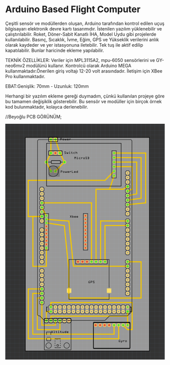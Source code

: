 # Arduino Based Flight Computer

Çeşitli sensör ve modüllerden oluşan, Arduino tarafından kontrol edilen uçuş bilgisayarı elektronik devre kartı tasarımıdır. İstenilen yazılım yüklenebilir ve çalıştırılabilir. Roket, Döner-Sabit Kanatlı İHA, Model Uydu gibi projelerde kullanılabilir. Basınç, Sıcaklık, İvme, Eğim, GPS ve Yükseklik verilerini anlık olarak kaydeder ve yer istasyonuna iletebilir. Tek tuş ile aktif edilip kapatılabilir. Bunlar haricinde ekleme yapılabilir.

TEKNİK ÖZELLİKLER:
Veriler için MPL3115A2, mpu-6050 sensörlerini ve GY-neo6mv2 modülünü kullanır. Kontrolcü olarak Arduino MEGA kullanmaktadır.Önerilen giriş voltajı 12-20 volt arasındadır. İletişim için XBee Pro kullanmaktadır.

EBAT:Genişlik: 70mm - Uzunluk: 120mm

Herhangi bir yazılım ekleme gereği duymadım, çünkü kullanılan projeye göre bu tamamen değişiklik gösterebilir. Bu sensör ve modüller için birçok örnek kod bulunmaktadır, kolayca derlenebilir.

//Beyoğlu
PCB GÖRÜNÜM;

![alt text](https://raw.githubusercontent.com/b3yoglu/flightcomputer/master/demo.png)

